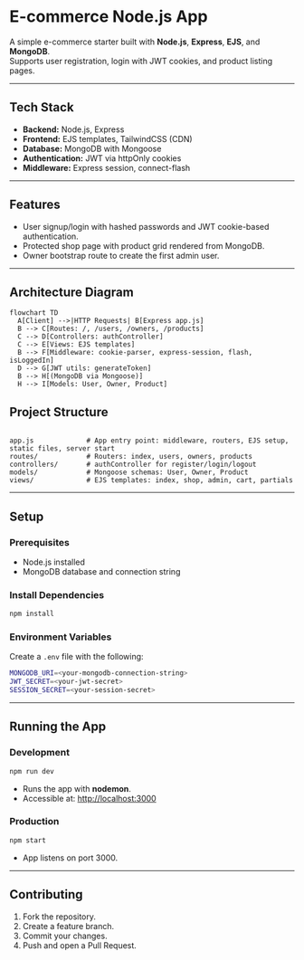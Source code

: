 # E-commerce Node.js App

A simple e-commerce starter built with **Node.js**, **Express**, **EJS**, and **MongoDB**.  
Supports user registration, login with JWT cookies, and product listing pages.

---

## Tech Stack

- **Backend:** Node.js, Express  
- **Frontend:** EJS templates, TailwindCSS (CDN)  
- **Database:** MongoDB with Mongoose  
- **Authentication:** JWT via httpOnly cookies  
- **Middleware:** Express session, connect-flash  

---

## Features

- User signup/login with hashed passwords and JWT cookie-based authentication.  
- Protected shop page with product grid rendered from MongoDB.  
- Owner bootstrap route to create the first admin user.  

---

## Architecture Diagram

```mermaid
flowchart TD
  A[Client] -->|HTTP Requests| B[Express app.js]
  B --> C[Routes: /, /users, /owners, /products]
  C --> D[Controllers: authController]
  C --> E[Views: EJS templates]
  B --> F[Middleware: cookie-parser, express-session, flash, isLoggedIn]
  D --> G[JWT utils: generateToken]
  B --> H[(MongoDB via Mongoose)]
  H --> I[Models: User, Owner, Product]
```

## Project Structure

```

app.js             # App entry point: middleware, routers, EJS setup, static files, server start
routes/            # Routers: index, users, owners, products
controllers/       # authController for register/login/logout
models/            # Mongoose schemas: User, Owner, Product
views/             # EJS templates: index, shop, admin, cart, partials

````

---

## Setup

### Prerequisites

- Node.js installed
- MongoDB database and connection string

### Install Dependencies

```bash
npm install
````

### Environment Variables

Create a `.env` file with the following:

```bash
MONGODB_URI=<your-mongodb-connection-string>
JWT_SECRET=<your-jwt-secret>
SESSION_SECRET=<your-session-secret>
```

---

## Running the App

### Development

```bash
npm run dev
```

* Runs the app with **nodemon**.
* Accessible at: [http://localhost:3000](http://localhost:3000)

### Production

```bash
npm start
```

* App listens on port 3000.

---

## Contributing

1. Fork the repository.
2. Create a feature branch.
3. Commit your changes.
4. Push and open a Pull Request.


